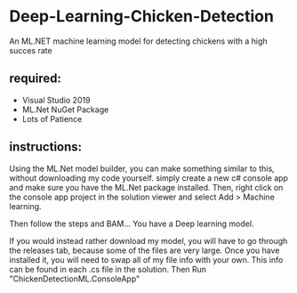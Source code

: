 # Deep-Learning-Chicken-Detection
An ML.NET machine learning model for detecting chickens with a high succes rate


## required: 
- Visual Studio 2019
- ML.Net NuGet Package
- Lots of Patience


## instructions: 
Using the ML.Net model builder, you can make something similar to this, without downloading my code yourself. 
simply create a new c# console app and make sure you have the ML.Net package installed. Then, right click on the console app project in the solution viewer
and select Add > Machine learning. 

Then follow the steps and BAM... You have a Deep learning model. 

If you would instead rather download my model, you will have to go through the releases tab, because some of the files are very large. Once you have installed it,
you will need to swap all of my file info with your own. This info can be found in each .cs file in the solution. Then Run "ChickenDetectionML.ConsoleApp"
